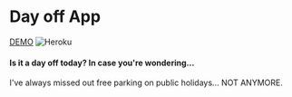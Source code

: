 # Day off App
[DEMO](https://thawing-forest-61141.herokuapp.com/)
![Heroku](http://heroku-badge.herokuapp.com/?app=day-off-app&style=flat)
#### Is it a day off today? In case you're wondering...
I've always missed out free parking on public holidays... NOT ANYMORE.
